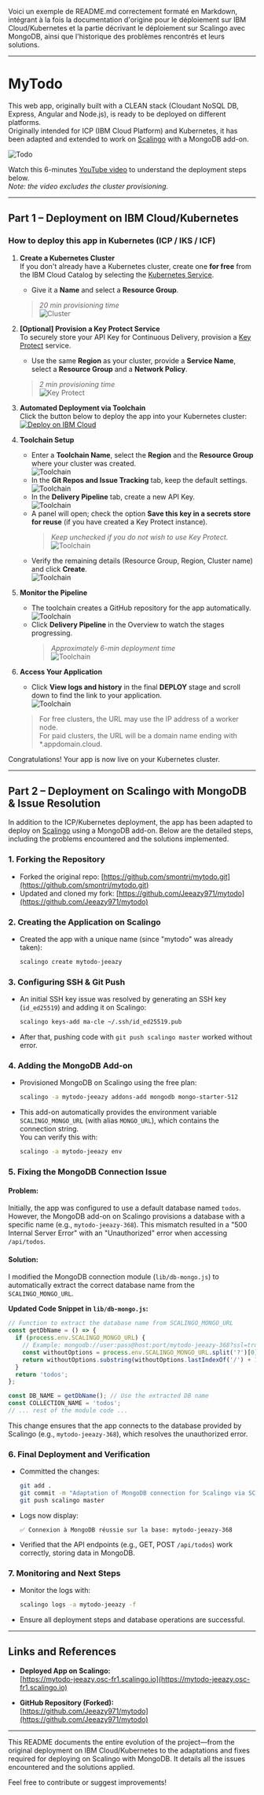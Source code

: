 Voici un exemple de README.md correctement formaté en Markdown, intégrant à la fois la documentation d'origine pour le déploiement sur IBM Cloud/Kubernetes et la partie décrivant le déploiement sur Scalingo avec MongoDB, ainsi que l'historique des problèmes rencontrés et leurs solutions.

---

# MyTodo

This web app, originally built with a CLEAN stack (Cloudant NoSQL DB, Express, Angular and Node.js), is ready to be deployed on different platforms.  
Originally intended for ICP (IBM Cloud Platform) and Kubernetes, it has been adapted and extended to work on [Scalingo](https://scalingo.com) with a MongoDB add-on.

![Todo](./images/screenshot.png)

Watch this 6-minutes [YouTube video](https://youtu.be/XVVb-aLw9ow) to understand the deployment steps below.  
*Note: the video excludes the cluster provisioning.*

---

## Part 1 – Deployment on IBM Cloud/Kubernetes

### How to deploy this app in Kubernetes (ICP / IKS / ICF)

1. **Create a Kubernetes Cluster**  
   If you don't already have a Kubernetes cluster, create one **for free** from the IBM Cloud Catalog by selecting the [Kubernetes Service](https://cloud.ibm.com/kubernetes/catalog/create).  
   - Give it a **Name** and select a **Resource Group**.  
   > *20 min provisioning time*  
   ![Cluster](./images/iks-free-cluster.jpg)

2. **[Optional] Provision a Key Protect Service**  
   To securely store your API Key for Continuous Delivery, provision a [Key Protect](https://cloud.ibm.com/catalog/services/key-protect) service.  
   - Use the same **Region** as your cluster, provide a **Service Name**, select a **Resource Group** and a **Network Policy**.  
   > *2 min provisioning time*  
   ![Key Protect](./images/key-protect.jpg)

3. **Automated Deployment via Toolchain**  
   Click the button below to deploy the app into your Kubernetes cluster:  
   <a href="https://cloud.ibm.com/devops/setup/deploy?repository=https://github.com/lionelmace/mytodo&branch=master" target="_blank">
     <img src="./images/toolchain0-button.png" alt="Deploy on IBM Cloud"/>
   </a>

4. **Toolchain Setup**  
   - Enter a **Toolchain Name**, select the **Region** and the **Resource Group** where your cluster was created.  
     ![Toolchain](./images/toolchain1-create.jpg)
   - In the **Git Repos and Issue Tracking** tab, keep the default settings.  
     ![Toolchain](./images/toolchain2-git.jpg)
   - In the **Delivery Pipeline** tab, create a new API Key.  
     ![Toolchain](./images/toolchain3-newkey.jpg)
   - A panel will open; check the option **Save this key in a secrets store for reuse** (if you have created a Key Protect instance).  
     > *Keep unchecked if you do not wish to use Key Protect.*  
     ![Toolchain](./images/toolchain4-secretkey.jpg)
   - Verify the remaining details (Resource Group, Region, Cluster name) and click **Create**.  
     ![Toolchain](./images/toolchain5-final.jpg)

5. **Monitor the Pipeline**  
   - The toolchain creates a GitHub repository for the app automatically.  
     ![Toolchain](./images/toolchain6-overview.jpg)
   - Click **Delivery Pipeline** in the Overview to watch the stages progressing.  
     > *Approximately 6-min deployment time*  
     ![Toolchain](./images/toolchain7-pipeline.jpg)

6. **Access Your Application**  
   - Click **View logs and history** in the final **DEPLOY** stage and scroll down to find the link to your application.  
     ![Toolchain](./images/toolchain8-applink.jpg)  
   > For free clusters, the URL may use the IP address of a worker node.  
   > For paid clusters, the URL will be a domain name ending with *.appdomain.cloud.

Congratulations! Your app is now live on your Kubernetes cluster.

---

## Part 2 – Deployment on Scalingo with MongoDB & Issue Resolution

In addition to the ICP/Kubernetes deployment, the app has been adapted to deploy on [Scalingo](https://scalingo.com) using a MongoDB add-on. Below are the detailed steps, including the problems encountered and the solutions implemented.

### 1. Forking the Repository

- Forked the original repo: [https://github.com/smontri/mytodo.git](https://github.com/smontri/mytodo.git)  
- Updated and cloned my fork: [https://github.com/Jeeazy971/mytodo](https://github.com/Jeeazy971/mytodo)

### 2. Creating the Application on Scalingo

- Created the app with a unique name (since "mytodo" was already taken):
  ```bash
  scalingo create mytodo-jeeazy
  ```

### 3. Configuring SSH & Git Push

- An initial SSH key issue was resolved by generating an SSH key (`id_ed25519`) and adding it on Scalingo:
  ```bash
  scalingo keys-add ma-cle ~/.ssh/id_ed25519.pub
  ```
- After that, pushing code with `git push scalingo master` worked without error.

### 4. Adding the MongoDB Add-on

- Provisioned MongoDB on Scalingo using the free plan:
  ```bash
  scalingo -a mytodo-jeeazy addons-add mongodb mongo-starter-512
  ```
- This add-on automatically provides the environment variable `SCALINGO_MONGO_URL` (with alias `MONGO_URL`), which contains the connection string.  
  You can verify this with:
  ```bash
  scalingo -a mytodo-jeeazy env
  ```

### 5. Fixing the MongoDB Connection Issue

#### **Problem:**  
Initially, the app was configured to use a default database named `todos`. However, the MongoDB add-on on Scalingo provisions a database with a specific name (e.g., `mytodo-jeeazy-368`). This mismatch resulted in a "500 Internal Server Error" with an "Unauthorized" error when accessing `/api/todos`.

#### **Solution:**  
I modified the MongoDB connection module (`lib/db-mongo.js`) to automatically extract the correct database name from the `SCALINGO_MONGO_URL`.

**Updated Code Snippet in `lib/db-mongo.js`:**
```js
// Function to extract the database name from SCALINGO_MONGO_URL
const getDbName = () => {
  if (process.env.SCALINGO_MONGO_URL) {
    // Example: mongodb://user:pass@host:port/mytodo-jeeazy-368?ssl=true&replicaSet=...
    const withoutOptions = process.env.SCALINGO_MONGO_URL.split('?')[0];
    return withoutOptions.substring(withoutOptions.lastIndexOf('/') + 1);
  }
  return 'todos';
};

const DB_NAME = getDbName(); // Use the extracted DB name
const COLLECTION_NAME = 'todos';
// ... rest of the module code ...
```
This change ensures that the app connects to the database provided by Scalingo (e.g., `mytodo-jeeazy-368`), which resolves the unauthorized error.

### 6. Final Deployment and Verification

- Committed the changes:
  ```bash
  git add .
  git commit -m "Adaptation of MongoDB connection for Scalingo via SCALINGO_MONGO_URL"
  git push scalingo master
  ```
- Logs now display:
  ```
  ✅ Connexion à MongoDB réussie sur la base: mytodo-jeeazy-368
  ```
- Verified that the API endpoints (e.g., GET, POST `/api/todos`) work correctly, storing data in MongoDB.

### 7. Monitoring and Next Steps

- Monitor the logs with:
  ```bash
  scalingo logs -a mytodo-jeeazy -f
  ```
- Ensure all deployment steps and database operations are successful.

---

## Links and References

- **Deployed App on Scalingo:**  
  [https://mytodo-jeeazy.osc-fr1.scalingo.io](https://mytodo-jeeazy.osc-fr1.scalingo.io)

- **GitHub Repository (Forked):**  
  [https://github.com/Jeeazy971/mytodo](https://github.com/Jeeazy971/mytodo)

---

This README documents the entire evolution of the project—from the original deployment on IBM Cloud/Kubernetes to the adaptations and fixes required for deploying on Scalingo with MongoDB. It details all the issues encountered and the solutions applied.

Feel free to contribute or suggest improvements!
